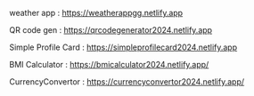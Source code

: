 weather app : https://weatherappgg.netlify.app

QR code gen : https://qrcodegenerator2024.netlify.app

Simple Profile Card : https://simpleprofilecard2024.netlify.app

BMI Calculator : https://bmicalculator2024.netlify.app/


CurrencyConvertor : https://currencyconvertor2024.netlify.app/